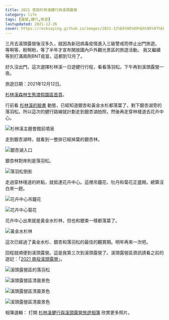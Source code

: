 ```yaml
---
title: 2021 南投杉林溪健行與溪頭露營
category: life
tags: [露營,健行,旅遊]
lastupdated: 2021-12-26
cover: https://rocksaying.github.io/images/2021-12%E6%9D%89%E6%9E%97%E6%BA%AA%E8%88%87%E6%BA%AA%E9%A0%AD/IMGP6626.jpg
---
```


三月去溪頭露營後沒多久，就因為新冠病毒疫情進入三級警戒而停止出門旅遊。
等啊等、盼啊盼，等了半年才宣布開放國內戶外觀光景區的旅遊活動。
我又繼續等到打滿兩劑BNT疫苗，這都到12月了。

好久沒出門，這次選擇杉林溪一日遊健行行程，看看落羽松。下午再到溪頭露營一夜。

<!--more-->

旅遊日期：2021年12月12日。

[杉林溪森林生態渡假園區首頁](https://www.goto307.com.tw/)。

行前看 [杉林溪的臉書](https://www.facebook.com/goto307/) 動態，已經知道銀杏和黃金水杉都落葉了，剩下銀杏湖旁的落羽松。所以這次的健行路線就計劃走到銀杏湖拍照，然後再走穿林棧道去花卉中心。

![杉林溪主題會館前噴泉](https://rocksaying.github.io/images/2021-12%E6%9D%89%E6%9E%97%E6%BA%AA%E8%88%87%E6%BA%AA%E9%A0%AD/IMGP6557.jpg)

走到銀杏湖時，就看到一整排已經掉葉的銀杏林。

![銀杏湖入口](https://rocksaying.github.io/images/2021-12%E6%9D%89%E6%9E%97%E6%BA%AA%E8%88%87%E6%BA%AA%E9%A0%AD/IMGP6589.jpg)

銀杏林對岸則是落羽松。

![落羽松倒影](https://rocksaying.github.io/images/2021-12%E6%9D%89%E6%9E%97%E6%BA%AA%E8%88%87%E6%BA%AA%E9%A0%AD/IMGP6626.jpg)

走過穿林棧道的終點，就抵達花卉中心。這裡吊鐘花、牡丹和菊花正盛開。總算沒白來一趟。

![花卉中心吊鐘花](https://rocksaying.github.io/images/2021-12%E6%9D%89%E6%9E%97%E6%BA%AA%E8%88%87%E6%BA%AA%E9%A0%AD/IMGP6711.jpg)

![花卉中心菊花](https://rocksaying.github.io/images/2021-12%E6%9D%89%E6%9E%97%E6%BA%AA%E8%88%87%E6%BA%AA%E9%A0%AD/IMGP6723.jpg)

花卉中心出來就是黃金水杉林，但也和銀束一樣都落葉了。

![黃金水杉林](https://rocksaying.github.io/images/2021-12%E6%9D%89%E6%9E%97%E6%BA%AA%E8%88%87%E6%BA%AA%E9%A0%AD/IMGP6753.jpg)

這次已經過了黃金水杉、銀杏和落羽松的最佳的觀賞期。明年再來一次吧。

回程就順便到溪頭露營。這是我第三次到溪頭露營了。溪頭露營區資訊請看之前的遊記：「[2021 南投溪頭露營](https://rocksaying.github.io/archives/2021/2021%E6%BA%AA%E9%A0%AD%E9%9C%B2%E7%87%9F.html)」。

![溪頭露營區的落羽松](https://rocksaying.github.io/images/2021-12%E6%9D%89%E6%9E%97%E6%BA%AA%E8%88%87%E6%BA%AA%E9%A0%AD/IMGP6787.jpg)

![溪頭露營區清晨景色](https://rocksaying.github.io/images/2021-12%E6%9D%89%E6%9E%97%E6%BA%AA%E8%88%87%E6%BA%AA%E9%A0%AD/IMGP6792.jpg)

![溪頭露營區清晨景色](https://rocksaying.github.io/images/2021-12%E6%9D%89%E6%9E%97%E6%BA%AA%E8%88%87%E6%BA%AA%E9%A0%AD/IMGP6801.jpg)

![溪頭露營區清晨景色](https://rocksaying.github.io/images/2021-12%E6%9D%89%E6%9E%97%E6%BA%AA%E8%88%87%E6%BA%AA%E9%A0%AD/IMGP6810.jpg)

相簿選輯：
打開 [杉林溪健行與溪頭露營旅遊相簿](https://photos.app.goo.gl/gjUArPxaCbvEbTb66) 欣賞更多照片。

